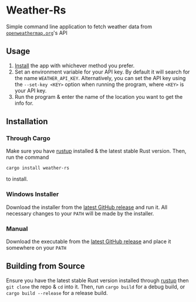 # Weather-Rs

Simple command line application to fetch weather data from [`openweathermap.org`](https://openweathermap.org)'s API

## Usage

1. [Install](#installation) the app with whichever method you prefer.
2. Set an environment variable for your API key. By default it will search for the name `WEATHER_API_KEY`.
Alternatively, you can set the API key using the `--set-key <KEY>` option when running the program,
where `<KEY>` is your API key.
3. Run the program & enter the name of the location you want to get the info for.

## Installation

### Through Cargo

Make sure you have [rustup](https://rustup.rs) installed & the latest stable Rust version. Then,
run the command

```shell
cargo install weather-rs
```

to install.

### Windows Installer

Download the installer from the [latest GitHub release](https://github.com/Clay-6/Weather-Rs/releases/latest)
and run it. All necessary changes to your `PATH` will be made by the installer.

### Manual

Download the executable from the [latest GitHub release](https://github.com/Clay-6/Weather-Rs/releases/latest)
and place it somewhere on your `PATH`

## Building from Source

Ensure you have the latest stable Rust version installed through [rustup](https://rustup.rs) then `git clone`
the repo & `cd` into it. Then, run `cargo build` for a debug build, or `cargo build --release` for a release
build.
